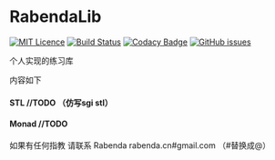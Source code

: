 # RabendaLib

[![MIT Licence](https://badges.frapsoft.com/os/mit/mit.svg?v=103)](https://opensource.org/licenses/mit-license.php)
[![Build Status](https://travis-ci.org/Rabenda/RabendaLib.svg?branch=master)](https://travis-ci.org/Rabenda/RabendaLib)
[![Codacy Badge](https://api.codacy.com/project/badge/Grade/2a1641d923dd439c96c55392bce920a0)](https://www.codacy.com/app/Rabenda/RabendaLib?utm_source=github.com&amp;utm_medium=referral&amp;utm_content=Rabenda/RabendaLib&amp;utm_campaign=Badge_Grade)
[![GitHub issues](https://img.shields.io/github/issues/Rabenda/RabendaLib.svg)](https://github.com/Rabenda/RabendaLib/issues)



个人实现的练习库

内容如下


#### STL  //TODO （仿写sgi stl）
#### Monad //TODO 

如果有任何指教 请联系
Rabenda rabenda.cn#gmail.com （#替换成@）
